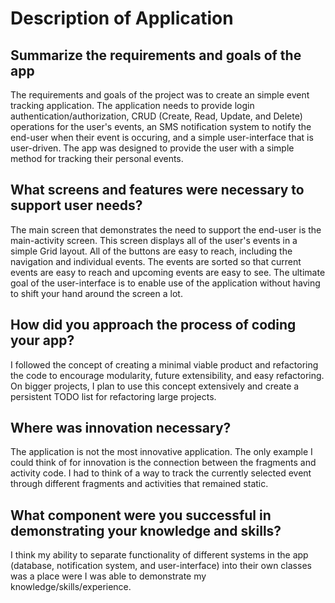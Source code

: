 # Description of Application
## Summarize the requirements and goals of the app
  The requirements and goals of the project was to create an simple event tracking application. The application needs to provide login authentication/authorization, CRUD (Create, Read, Update, and Delete) operations for the user's events, an SMS notification system to notify the end-user when their event is occuring, and a simple user-interface that is user-driven. The app was designed to provide the user with a simple method for tracking their personal events.
## What screens and features were necessary to support user needs?
  The main screen that demonstrates the need to support the end-user is the main-activity screen. This screen displays all of the user's events in a simple Grid layout. All of the buttons are easy to reach, including the navigation and individual events. The events are sorted so that current events are easy to reach and upcoming events are easy to see. The ultimate goal of the user-interface is to enable use of the application without having to shift your hand around the screen a lot.
## How did you approach the process of coding your app?
  I followed the concept of creating a minimal viable product and refactoring the code to encourage modularity, future extensibility, and easy refactoring. On bigger projects, I plan to use this concept extensively and create a persistent TODO list for refactoring large projects.
## Where was innovation necessary?
  The application is not the most innovative application. The only example I could think of for innovation is the connection between the fragments and activity code. I had to think of a way to track the currently selected event through different fragments and activities that remained static.
## What component were you successful in demonstrating your knowledge and skills?
  I think my ability to separate functionality of different systems in the app (database, notification system, and user-interface) into their own classes was a place were I was able to demonstrate my knowledge/skills/experience.
